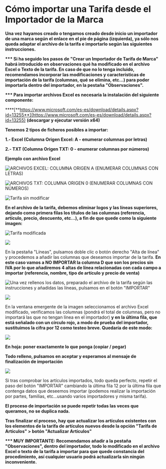 # Cómo importar una Tarifa desde el Importador de la Marca

**Una vez hayamos creado o tengamos creado desde inicio un importador de una marca según el enlace en el pie de página \(izquierda\), ya sólo nos queda adaptar el archivo de la tarifa e importarlo según las siguientes instrucciones.**

**\*\*\* Si ha seguido los pasos de "Crear un Importador de Tarifa de Marca" habrá introducido en observaciones qué ha modificado en el archivo Excel o Texto de la tarifa. En caso de que no lo tenga incluido, recomendamos incorporar las modificaciones y características de importación de la tarifa \(columnas, qué se elimina, etc...\) para poder importarla dentro del importador, en la pestaña "Observaciones".**

**\*\*\* Para importar archivos Excel es necesaria la instalación del siguiente componente:**

\*\*\*\*[**https://www.microsoft.com/es-es/download/details.aspx?id=13255**](https://www.microsoft.com/es-es/download/details.aspx?id=13255) **\(descargar y ejecutar versión x64\)**

**Tenemos 2 tipos de ficheros posibles a importar:**

**1.- Excel \(Columna Origen Excel: A - enumerar columnas por letras\)**

**2.- TXT \(Columna Origen TXT: 0 - enumerar columnas por números\)**

**Ejemplo con archivo Excel**

![ARCHIVOS EXCEL: COLUMNA ORIGEN A \(ENUMERAR COLUMNAS CON LETRAS\)](../../.gitbook/assets/image%20%2831%29.png)

![ARCHIVOS TXT: COLUMNA ORIGEN 0 \(ENUMERAR COLUMNAS CON N&#xDA;MEROS\)](../../.gitbook/assets/image%20%2893%29.png)

![Tarifa sin modificar](../../.gitbook/assets/image%20%28417%29.png)

**En el archivo de la tarifa, debemos eliminar logos y las líneas superiores, dejando como primera filas los títulos de las columnas \(referencia, artículo, precio, descuento, etc...\), a fin de que quede como la siguiente imagen:**

![Tarifa modificada](../../.gitbook/assets/image%20%28242%29.png)

![](../../.gitbook/assets/image%20%28132%29.png)

En la pestaña "Líneas", pulsamos doble clic o botón derecho "Alta de línea" y procedemos a añadir las columnas que deseamos importar de la tarifa. **En este caso vamos a NO IMPORTAR la columna D que son los precios sin IVA por lo que añadiremos 4 altas de línea relacionadas con cada campo a importar \(referencia, nombre, tipo de artículo y precio de venta\)**

![Una vez rellenos los datos, preparado el archivo de la tarifa seg&#xFA;n las instrucciones y a&#xF1;adidas las l&#xED;neas, pulsamos en el bot&#xF3;n &quot;IMPORTAR&quot;](../../.gitbook/assets/image%20%28352%29.png)

![](../../.gitbook/assets/image%20%28116%29.png)

En la ventana emergente de la imagen seleccionamos el archivo Excel modificado, verificamos las columnas \(pondrá el total de columnas, pero no importará las que no tengan línea en el importador\) **y en la última fila, que está señalado con un círculo rojo, a modo de prueba del importador, sustituimos la cifra por 12 como testeo breve. Quedaría de este modo:**

![](../../.gitbook/assets/image%20%28200%29.png)

**En hoja: poner exactamente lo que ponga \(copiar / pegar\)**

**Todo relleno, pulsamos en aceptar y esperamos al mensaje de finalización de importación**

![](../../.gitbook/assets/image%20%28253%29.png)

Si tras comprobar los artículos importados, todo queda perfecto, repetir el paso del botón "IMPORTAR" cambiando la última fila 12 por la última fila que contenga datos que deseemos importar \(podemos realizar la importación por partes, familias, etc...usando varios importadores y misma tarifa\).

**El proceso de importación se puede repetir todas las veces que queramos, no se duplica nada.** 

**Tras finalizar el proceso, hay que actualizar los artículos existentes con los elementos de la tarifa de artículos nuevos desde la opción "Tarifa de Artículos" &gt; botón "Actualizar Artículos"**

**\*\*\* MUY IMPORTANTE: Recomendamos añadir a la pestaña "Observaciones", dentro del importador, todo lo modificado en el archivo Excel o texto de la tarifa a importar para que quede constancia del procedimiento, así cualquier usuario podrá actualizarla sin ningún inconveniente.**[  
](https://winmotor.gitbook.io/project/~/drafts/-LUFfE7ntUBm_NjWthNB/primary/faq/es-posible-borrar-cualquier-factura-1)

